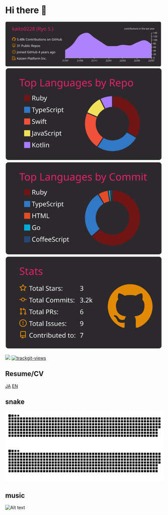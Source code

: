 # Hi there 👋
[![](https://raw.githubusercontent.com/kaito0228/kaito0228/master/profile-summary-card-output/monokai/0-profile-details.svg)](https://github.com/vn7n24fzkq/github-profile-summary-cards)
[![](https://raw.githubusercontent.com/kaito0228/kaito0228/master/profile-summary-card-output/monokai/1-repos-per-language.svg)](https://github.com/vn7n24fzkq/github-profile-summary-cards)
[![](https://raw.githubusercontent.com/kaito0228/kaito0228/master/profile-summary-card-output/monokai/2-most-commit-language.svg)](https://github.com/vn7n24fzkq/github-profile-summary-cards)
[![](https://raw.githubusercontent.com/kaito0228/kaito0228/master/profile-summary-card-output/monokai/3-stats.svg)](https://github.com/vn7n24fzkq/github-profile-summary-cards)

![](https://komarev.com/ghpvc/?username=kaito0228&color=green)
<a href="https://trackgit.com">
<img src="https://us-central1-trackgit-analytics.cloudfunctions.net/token/ping/l59ake7vyal8ljqh05ol" alt="trackgit-views" />
</a>

## Resume/CV
[JA](https://github.com/kaito0228/Curriculum-Vitae/blob/master/README.md)
[EN](https://github.com/kaito0228/Curriculum-Vitae/blob/master/README-en.md)

## snake
![github contribution grid snake animation](https://raw.githubusercontent.com/kaito0228/kaito0228/output/github-contribution-grid-snake-dark.svg#gh-dark-mode-only)![github contribution grid snake animation](https://raw.githubusercontent.com/kaito0228/kaito0228/output/github-contribution-grid-snake.svg#gh-light-mode-only)

## music
![Alt text](https://spotify-recently-played-readme.vercel.app/api?user=kaito2280&width=800&unique=true)





<!--
**kaito0228/kaito0228** is a ✨ _special_ ✨ repository because its `README.md` (this file) appears on your GitHub profile.

Here are some ideas to get you started:

- 🔭 I’m currently working on ...
- 🌱 I’m currently learning ...
- 👯 I’m looking to collaborate on ...
- 🤔 I’m looking for help with ...
- 💬 Ask me about ...
- 📫 How to reach me: ...
- 😄 Pronouns: ...
- ⚡ Fun fact: ...
-->
